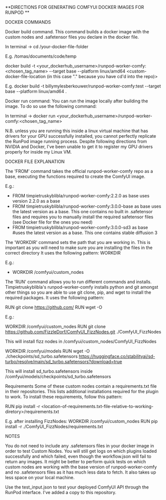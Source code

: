 **﻿DIRECTIONS FOR GENERATING COMFYUI DOCKER IMAGES FOR RUNPOD
**

DOCKER COMMANDS

Docker build command. This command builds a docker image with the custom nodes and .safetensor files you declare in the docker file.

In terminal ->
cd /your-docker-file-folder

E.g. /tomas/documents/code/temp

docker build -t <your_dockerhub_username>/runpod-worker-comfy:<chosen_tag_name> --target base --platform linux/amd64 <custom-docker-file-location (in this case "." because you have cd'd into the repo)>

E.g. docker build -t billymylesberkouwer/runpod-worker-comfy:test --target base --platform linux/amd64 .

Docker run command:
You can run the image locally after building the image. To do so use the following command:

In terminal ->
docker run <your_dockerhub_username>/runpod-worker-comfy:<chosen_tag_name>

N.B. unless you are running this inside a linux virtual machine that has drivers for your GPU successfully installed, you cannot perfectly replicate the RunPod image running process. Despite following directions from NVIDIA and Docker, I've been unable to get it to register my GPU drivers properly for inside my Linux VM.

DOCKER FILE EXPLANATION

The 'FROM' command takes the official runpod-worker-comfy repo as a base, executing the functions required to create the ComfyUI image.

E.g.:
- FROM timpietruskyblibla/runpod-worker-comfy:2.2.0 as base 
uses version 2.2.0 as a base
- FROM timpietruskyblibla/runpod-worker-comfy:3.0.0-base as base 
uses the latest version as a base. This one contains no built in .safetensor files and requires you to manually install the required safetensor files (see Docker file for the ones you need)
- FROM timpietruskyblibla/runpod-worker-comfy:3.0.0-sd3 as base #uses the latest version as a base. 
This one contains stable diffusion 3

The 'WORKDIR' command sets the path that you are working in. This is important as you will need to make sure you are installing the files in the correct directory
It uses the following pattern:
WORKDIR <some-path>

E.g.:
- WORKDIR /comfyui/custom_nodes

The 'RUN' command allows you to run different commands and installs. Timpietruskyblibla's runpod-worker-comfy installs python and git amongst other things so you are able to use git clone, pip, and wget to install the required packages.
It uses the following pattern:

RUN git clone https://github.com/<some-repository> <install-location-relative-to-WORKDIR>
RUN wget -O <install-location-relative-to-WORKDIR> <some-download-link>

E.g.:

WORKDIR /comfyui/custom_nodes
RUN git clone https://github.com/FizzleDorf/ComfyUI_FizzNodes.git ./ComfyUI_FizzNodes

This will install fizz nodes in /comfyui/custom_nodes/ComfyUI_FizzNodes

WORKDIR /comfyui/models
RUN wget -O ./checkpoints/sd_turbo.safetensors https://huggingface.co/stabilityai/sd-turbo/resolve/main/sd_turbo.safetensors?download=true

This will install sd_turbo.safetensors inside /comfyui/models/checkpoints/sd_turbo.safetensors

Requirements
Some of these custom nodes contain a requirements.txt file in their repositories. This lists additional installations required for the plugin to work. To install these requirements, follow this pattern:

RUN pip install -r <location-of-requirements.txt-file-relative-to-working-diretory>/requirements.txt

E.g. after installing FizzNodes:
WORKDIR /comfyui/custom_nodes
RUN pip install -r ./ComfyUI_FizzNodes/requirements.txt

NOTES

You do not need to include any .safetensors files in your docker image in order to test Custom Nodes. You will still get logs on which plugins loaded successfully and which failed, even though the workflow.json will fail to return any images. It might be better to perform quick tests on which custom nodes are working with the base version of runpod-worker-comfy and no .safetensors files as it has much less data to fetch. It also takes up less space on your local machine.

Use the test_input.json to test your deployed ComfyUI API through the RunPod interface. I've added a copy to this repository.
